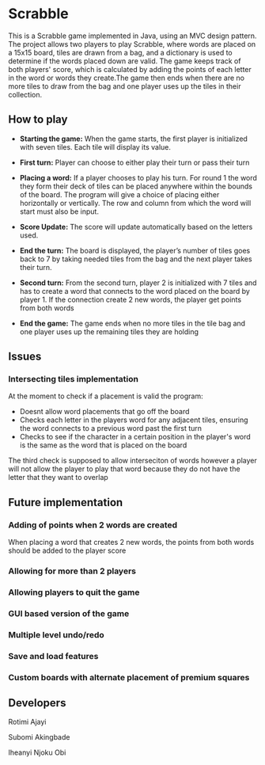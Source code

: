 # Scrabble
This is a Scrabble game implemented in Java, using an MVC design pattern. The project allows two players to play Scrabble, where words are placed on a 15x15 board, tiles are drawn from a bag, and a dictionary is used to determine if the words placed down are valid.
The game keeps track of both players' score, which is calculated by adding the points of each letter in the word or words they create.The game then ends when there are no more tiles to draw from the bag and one player uses up the tiles in their collection.

## How to play
- **Starting the game:** When the game starts, the first player is initialized with seven tiles. Each tile will display its value.

- **First turn:** Player can choose to either play their turn or pass their turn 

- **Placing a word:** If a player chooses to play his turn. For round 1 the word they form their deck of tiles can be placed anywhere within the bounds of the board. The program will give a choice of placing either horizontally or vertically. The row and column from which the word will start must also be input.

- **Score Update:** The score will update automatically based on the letters used.

- **End the turn:** The board is displayed, the player’s number of tiles goes back to 7 by taking needed tiles from the bag  and the next player takes their turn.

- **Second turn:** From the second turn, player 2 is initialized with 7 tiles and has to create a word that connects to the word placed on the board by player 1. If the connection create 2 new words, the player get points from both words

- **End the game:** The game ends when no more tiles in the tile bag and one player uses up the remaining tiles they are holding

## Issues
### Intersecting tiles implementation 
At the moment to check if a placement is valid the program:
- Doesnt allow word placements that go off the board
- Checks each letter in the players word for any adjacent tiles, ensuring the word connects to a previous word past the first turn
- Checks to see if the character in a certain position in the player's word is the same as the word that is placed on the board

The third check is supposed to allow interseciton of words however a player will not allow the player to play that word because they do not have the letter that they want to overlap

## Future implementation
### Adding of points when 2 words are created
When placing a word that creates 2 new words, the points from both words should be added to the player score
### Allowing for more than 2 players
### Allowing players to quit the game
### GUI based version of the game
### Multiple level undo/redo
### Save and load features
### Custom boards with alternate placement of premium squares
## Developers
Rotimi Ajayi

Subomi Akingbade

Iheanyi Njoku Obi


